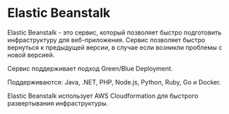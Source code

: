 # Elastic Beanstalk

Elastic Beanstalk - это сервис, который позволяет быстро подготовить
инфраструктуру для веб-приложения. Сервис позволяет быстро вернуться к
предыдущей версии, в случае если возникли проблемы с новой версией.

Сервис поддерживает подход Green/Blue Deployment.

Поддерживаются: Java, .NET, PHP, Node.js, Python, Ruby, Go и Docker.

Elastic Beanstalk использует AWS Cloudformation для быстрого развертывания
инфраструктуры.
